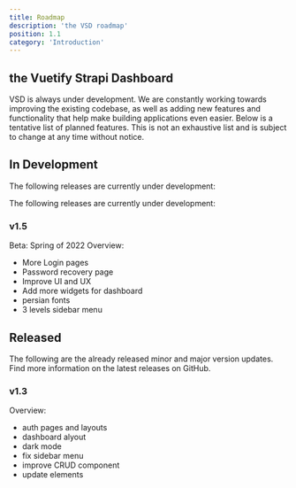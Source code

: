 ```yaml
---
title: Roadmap
description: 'the VSD roadmap'
position: 1.1
category: 'Introduction' 
---
```


## the Vuetify Strapi Dashboard
VSD is always under development. We are constantly working towards improving the existing codebase, as well as adding new features and functionality that help make building applications even easier. 
Below is a tentative list of planned features. This is not an exhaustive list and is subject to change at any time without notice.

## In Development 

The following releases are currently under development:

The following releases are currently under development:
### v1.5

Beta: Spring of 2022
Overview:
- More Login pages
- Password recovery page 
- Improve UI and UX
- Add more widgets for dashboard
- persian fonts
- 3 levels sidebar menu


## Released

The following are the already released minor and major version updates. Find more information on the latest releases on GitHub.

### v1.3 
Overview: 
- auth pages and layouts
- dashboard alyout
- dark mode
- fix sidebar menu
- improve CRUD component
- update elements
